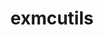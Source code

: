 ---
title: "exmcutils"
layout: cache
categories: [package, develop-2023-10-08]
meta: {"versions": ["0.6.0"], "compilers": ["cce@=15.0.1", "gcc@=11.4.0", "gcc@=9.4.0", "oneapi@=2023.2.1"], "oss": ["rhel8", "ubuntu20.04"], "platforms": ["linux"], "targets": ["aarch64", "ppc64le", "x86_64_v3", "zen4"], "stacks": ["e4s", "e4s-arm", "e4s-cray-rhel", "e4s-oneapi", "e4s-power", "root"], "num_specs": 5, "num_specs_by_stack": {"root": 5, "e4s-cray-rhel": 1, "e4s-arm": 1, "e4s-power": 1, "e4s": 1, "e4s-oneapi": 1}}
spec_details: [{"hash": "x24yw5dwy4vkaamrwz57c372lkyxoajq", "compiler": "cce@=15.0.1", "versions": ["0.6.0"], "os": "rhel8", "platform": "linux", "target": "zen4", "variants": ["build_system=autotools"], "stacks": ["root", "e4s-cray-rhel"], "size": "-", "tarball": "https://binaries.spack.io/releases/develop-2023-10-08/build_cache/linux-rhel8-zen4/cce-15.0.1/exmcutils-0.6.0/linux-rhel8-zen4-cce-15.0.1-exmcutils-0.6.0-x24yw5dwy4vkaamrwz57c372lkyxoajq.spack"}, {"hash": "ggmwukcpzs7kqapubjrj5lisxrtqjtu4", "compiler": "gcc@=11.4.0", "versions": ["0.6.0"], "os": "ubuntu20.04", "platform": "linux", "target": "aarch64", "variants": ["build_system=autotools"], "stacks": ["root", "e4s-arm"], "size": "-", "tarball": "https://binaries.spack.io/releases/develop-2023-10-08/build_cache/linux-ubuntu20.04-aarch64/gcc-11.4.0/exmcutils-0.6.0/linux-ubuntu20.04-aarch64-gcc-11.4.0-exmcutils-0.6.0-ggmwukcpzs7kqapubjrj5lisxrtqjtu4.spack"}, {"hash": "ezzcu3yvluwee4pgh52obkb662k6jnxl", "compiler": "gcc@=9.4.0", "versions": ["0.6.0"], "os": "ubuntu20.04", "platform": "linux", "target": "ppc64le", "variants": ["build_system=autotools"], "stacks": ["e4s-power", "root"], "size": "-", "tarball": "https://binaries.spack.io/releases/develop-2023-10-08/build_cache/linux-ubuntu20.04-ppc64le/gcc-9.4.0/exmcutils-0.6.0/linux-ubuntu20.04-ppc64le-gcc-9.4.0-exmcutils-0.6.0-ezzcu3yvluwee4pgh52obkb662k6jnxl.spack"}, {"hash": "jofxhfyafp3fdqftu42r3qk5oulu4qsn", "compiler": "gcc@=11.4.0", "versions": ["0.6.0"], "os": "ubuntu20.04", "platform": "linux", "target": "x86_64_v3", "variants": ["build_system=autotools"], "stacks": ["e4s", "root"], "size": "-", "tarball": "https://binaries.spack.io/releases/develop-2023-10-08/build_cache/linux-ubuntu20.04-x86_64_v3/gcc-11.4.0/exmcutils-0.6.0/linux-ubuntu20.04-x86_64_v3-gcc-11.4.0-exmcutils-0.6.0-jofxhfyafp3fdqftu42r3qk5oulu4qsn.spack"}, {"hash": "vbnvrzdo3uwzshxfe4g56a5lf6fr5arz", "compiler": "oneapi@=2023.2.1", "versions": ["0.6.0"], "os": "ubuntu20.04", "platform": "linux", "target": "x86_64_v3", "variants": ["build_system=autotools"], "stacks": ["root", "e4s-oneapi"], "size": "-", "tarball": "https://binaries.spack.io/releases/develop-2023-10-08/build_cache/linux-ubuntu20.04-x86_64_v3/oneapi-2023.2.1/exmcutils-0.6.0/linux-ubuntu20.04-x86_64_v3-oneapi-2023.2.1-exmcutils-0.6.0-vbnvrzdo3uwzshxfe4g56a5lf6fr5arz.spack"}]
---